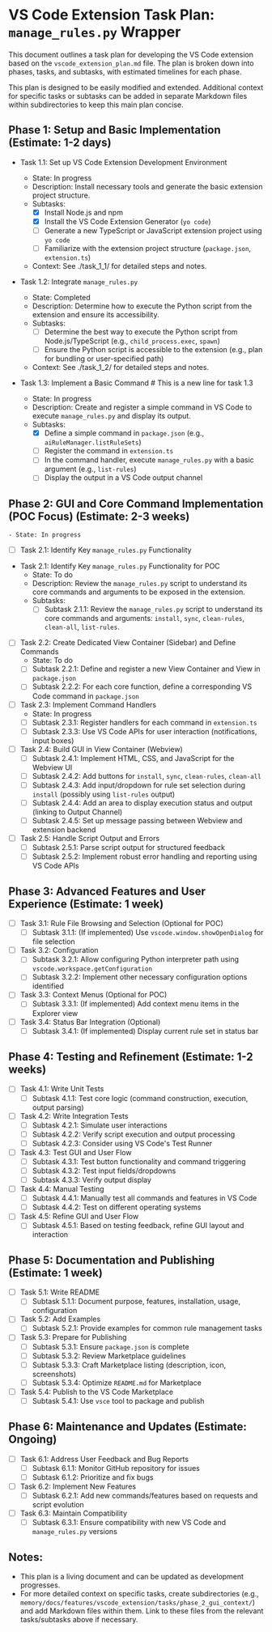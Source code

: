 # VS Code Extension Task Plan: `manage_rules.py` Wrapper

This document outlines a task plan for developing the VS Code extension based on the `vscode_extension_plan.md` file. The plan is broken down into phases, tasks, and subtasks, with estimated timelines for each phase.

This plan is designed to be easily modified and extended. Additional context for specific tasks or subtasks can be added in separate Markdown files within subdirectories to keep this main plan concise.

## Phase 1: Setup and Basic Implementation (Estimate: 1-2 days)

- Task 1.1: Set up VS Code Extension Development Environment
    - State: In progress
    - Description: Install necessary tools and generate the basic extension project structure.
    - Subtasks:
        - [x] Install Node.js and npm
        - [x] Install the VS Code Extension Generator (`yo code`)
        - [ ] Generate a new TypeScript or JavaScript extension project using `yo code`
        - [ ] Familiarize with the extension project structure (`package.json`, `extension.ts`)
    - Context: See ./task_1_1/ for detailed steps and notes.

- Task 1.2: Integrate `manage_rules.py`
    - State: Completed
    - Description: Determine how to execute the Python script from the extension and ensure its accessibility.
    - Subtasks:
        - [ ] Determine the best way to execute the Python script from Node.js/TypeScript (e.g., `child_process.exec`, `spawn`)
        - [ ] Ensure the Python script is accessible to the extension (e.g., plan for bundling or user-specified path)
    - Context: See ./task_1_2/ for detailed steps and notes.

- Task 1.3: Implement a Basic Command # This is a new line for task 1.3
    - State: In progress
    - Description: Create and register a simple command in VS Code to execute `manage_rules.py` and display its output.
    - Subtasks:
        - [x] Define a simple command in `package.json` (e.g., `aiRuleManager.listRuleSets`)
        - [ ] Register the command in `extension.ts`
        - [ ] In the command handler, execute `manage_rules.py` with a basic argument (e.g., `list-rules`)
        - [ ] Display the output in a VS Code output channel

## Phase 2: GUI and Core Command Implementation (POC Focus) (Estimate: 2-3 weeks)
    - State: In progress

- [ ] Task 2.1: Identify Key `manage_rules.py` Functionality
- Task 2.1: Identify Key `manage_rules.py` Functionality for POC
    - State: To do
    - Description: Review the `manage_rules.py` script to understand its core commands and arguments to be exposed in the extension.
    - Subtasks:
        - [ ] Subtask 2.1.1: Review the `manage_rules.py` script to understand its core commands and arguments: `install`, `sync`, `clean-rules`, `clean-all`, `list-rules`.

- [ ] Task 2.2: Create Dedicated View Container (Sidebar) and Define Commands
    - State: To do
    - [ ] Subtask 2.2.1: Define and register a new View Container and View in `package.json`
    - [ ] Subtask 2.2.2: For each core function, define a corresponding VS Code command in `package.json`
- [ ] Task 2.3: Implement Command Handlers
    - State: In progress
    - [ ] Subtask 2.3.1: Register handlers for each command in `extension.ts`
    - [ ] Subtask 2.3.3: Use VS Code APIs for user interaction (notifications, input boxes)

- [ ] Task 2.4: Build GUI in View Container (Webview)
    - [ ] Subtask 2.4.1: Implement HTML, CSS, and JavaScript for the Webview UI
    - [ ] Subtask 2.4.2: Add buttons for `install`, `sync`, `clean-rules`, `clean-all`
    - [ ] Subtask 2.4.3: Add input/dropdown for rule set selection during `install` (possibly using `list-rules` output)
    - [ ] Subtask 2.4.4: Add an area to display execution status and output (linking to Output Channel)
    - [ ] Subtask 2.4.5: Set up message passing between Webview and extension backend

- [ ] Task 2.5: Handle Script Output and Errors
    - [ ] Subtask 2.5.1: Parse script output for structured feedback
    - [ ] Subtask 2.5.2: Implement robust error handling and reporting using VS Code APIs

## Phase 3: Advanced Features and User Experience (Estimate: 1 week)

- [ ] Task 3.1: Rule File Browsing and Selection (Optional for POC)
    - [ ] Subtask 3.1.1: (If implemented) Use `vscode.window.showOpenDialog` for file selection

- [ ] Task 3.2: Configuration
    - [ ] Subtask 3.2.1: Allow configuring Python interpreter path using `vscode.workspace.getConfiguration`
    - [ ] Subtask 3.2.2: Implement other necessary configuration options identified

- [ ] Task 3.3: Context Menus (Optional for POC)
    - [ ] Subtask 3.3.1: (If implemented) Add context menu items in the Explorer view

- [ ] Task 3.4: Status Bar Integration (Optional)
    - [ ] Subtask 3.4.1: (If implemented) Display current rule set in status bar

## Phase 4: Testing and Refinement (Estimate: 1-2 weeks)

- [ ] Task 4.1: Write Unit Tests
    - [ ] Subtask 4.1.1: Test core logic (command construction, execution, output parsing)

- [ ] Task 4.2: Write Integration Tests
    - [ ] Subtask 4.2.1: Simulate user interactions
    - [ ] Subtask 4.2.2: Verify script execution and output processing
    - [ ] Subtask 4.2.3: Consider using VS Code's Test Runner

- [ ] Task 4.3: Test GUI and User Flow
    - [ ] Subtask 4.3.1: Test button functionality and command triggering
    - [ ] Subtask 4.3.2: Test input fields/dropdowns
    - [ ] Subtask 4.3.3: Verify output display

- [ ] Task 4.4: Manual Testing
    - [ ] Subtask 4.4.1: Manually test all commands and features in VS Code
    - [ ] Subtask 4.4.2: Test on different operating systems

- [ ] Task 4.5: Refine GUI and User Flow
    - [ ] Subtask 4.5.1: Based on testing feedback, refine GUI layout and interaction

## Phase 5: Documentation and Publishing (Estimate: 1 week)

- [ ] Task 5.1: Write README
    - [ ] Subtask 5.1.1: Document purpose, features, installation, usage, configuration

- [ ] Task 5.2: Add Examples
    - [ ] Subtask 5.2.1: Provide examples for common rule management tasks

- [ ] Task 5.3: Prepare for Publishing
    - [ ] Subtask 5.3.1: Ensure `package.json` is complete
    - [ ] Subtask 5.3.2: Review Marketplace guidelines
    - [ ] Subtask 5.3.3: Craft Marketplace listing (description, icon, screenshots)
    - [ ] Subtask 5.3.4: Optimize `README.md` for Marketplace

- [ ] Task 5.4: Publish to the VS Code Marketplace
    - [ ] Subtask 5.4.1: Use `vsce` tool to package and publish

## Phase 6: Maintenance and Updates (Estimate: Ongoing)

- [ ] Task 6.1: Address User Feedback and Bug Reports
    - [ ] Subtask 6.1.1: Monitor GitHub repository for issues
    - [ ] Subtask 6.1.2: Prioritize and fix bugs

- [ ] Task 6.2: Implement New Features
    - [ ] Subtask 6.2.1: Add new commands/features based on requests and script evolution

- [ ] Task 6.3: Maintain Compatibility
    - [ ] Subtask 6.3.1: Ensure compatibility with new VS Code and `manage_rules.py` versions

## Notes:
- This plan is a living document and can be updated as development progresses.
- For more detailed context on specific tasks, create subdirectories (e.g., `memory/docs/features/vscode_extension/tasks/phase_2_gui_context/`) and add Markdown files within them. Link to these files from the relevant tasks/subtasks above if necessary.
